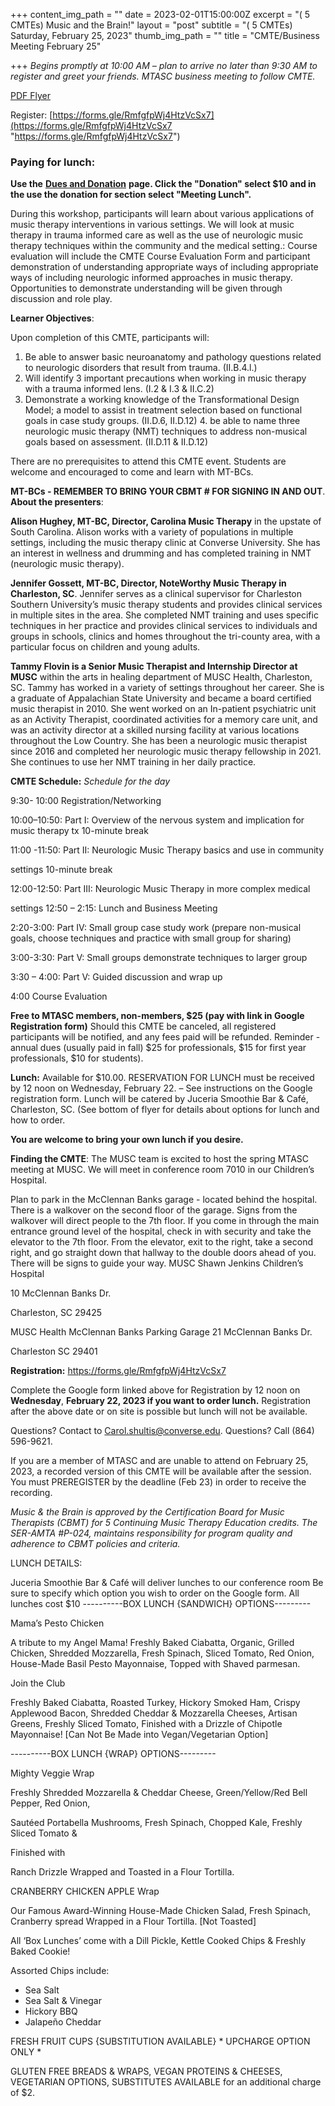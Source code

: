 +++
content_img_path = ""
date = 2023-02-01T15:00:00Z
excerpt = "( 5 CMTEs) Music and the Brain!"
layout = "post"
subtitle = "( 5 CMTEs) Saturday, February 25, 2023"
thumb_img_path = ""
title = "CMTE/Business Meeting February 25"

+++
_Begins promptly at 10:00 AM – plan to arrive no later than 9:30 AM to register and greet your friends. MTASC business meeting to follow CMTE._

[PDF Flyer](/images/cmte-mtasc-flyer-feb-2023.pdf "PDF Flyer")

Register: [https://forms.gle/RmfgfpWj4HtzVcSx7](https://forms.gle/RmfgfpWj4HtzVcSx7 "https://forms.gle/RmfgfpWj4HtzVcSx7")

### Paying for lunch:

**Use the** [**Dues and Donation**](/dues) **page. Click the "Donation" select $10 and in the use the donation for section select "Meeting Lunch".**

During this workshop, participants will learn about various applications of music therapy interventions in various settings. We will look at music therapy in trauma informed care as well as the use of neurologic music therapy techniques within the community and the medical setting.: Course evaluation will include the CMTE Course Evaluation Form and participant demonstration of understanding appropriate ways of including appropriate  ways  of including neurologic informed approaches in music therapy. Opportunities to demonstrate understanding will be given through discussion and role play.

**Learner Objectives**:

Upon completion of this CMTE, participants will:

1. Be able to answer basic neuroanatomy and pathology questions related to neurologic disorders that result from trauma. (II.B.4.l.)
2. Will identify 3 important precautions when working in music therapy with a trauma informed lens. (I.2 & I.3 & II.C.2)
3. Demonstrate a working knowledge of the Transformational Design Model; a model to assist in treatment selection based on functional goals in case study groups. (II.D.6, II.D.12) 4. be able to name three neurologic music therapy (NMT) techniques to address non-musical goals based on assessment. (II.D.11 & II.D.12)

There are no prerequisites to attend this CMTE event.  Students are welcome and encouraged to come and learn with MT-BCs.

**MT-BCs - REMEMBER TO BRING YOUR CBMT # FOR SIGNING IN AND OUT**. **About the presenters**:

**Alison Hughey, MT-BC, Director, Carolina Music Therapy** in the upstate of South Carolina. Alison works with a variety of populations in multiple settings, including the music therapy clinic at Converse University.  She has an interest in wellness and drumming and has completed training in NMT (neurologic music therapy).

**Jennifer Gossett, MT-BC, Director, NoteWorthy Music Therapy in Charleston, SC**.  Jennifer serves as a clinical supervisor for Charleston Southern University’s music therapy students and provides clinical services in multiple sites in the area.  She completed NMT training and uses specific techniques in her practice and provides clinical services to individuals and groups in schools, clinics and homes throughout the tri-county area, with a particular focus on children and young adults.

**Tammy Flovin is a Senior Music Therapist and Internship Director at MUSC** within the arts in healing department of MUSC Health, Charleston, SC. Tammy has worked in a variety of settings throughout her career. She is a graduate of Appalachian State University and became a board certified music therapist in 2010. She went worked on an In-patient psychiatric unit as an Activity Therapist, coordinated activities for a memory care unit, and was an activity director at a skilled nursing facility at various locations throughout the Low Country. She has been a neurologic music therapist since 2016 and completed her neurologic music therapy fellowship in 2021. She continues to use her NMT training in her daily practice.

**CMTE Schedule:** _Schedule for the day_

9:30- 10:00        Registration/Networking

10:00–10:50:    Part I: Overview of the nervous system and implication for music therapy tx 10-minute break

11:00 -11:50:    Part II: Neurologic Music Therapy basics and use in community

settings 10-minute break

12:00-12:50:     Part III: Neurologic Music Therapy in more complex medical

settings 12:50 – 2:15:     Lunch and Business Meeting

2:20-3:00:    Part IV: Small group case study work (prepare non-musical goals, choose techniques and practice with small group for sharing)

3:00-3:30:           Part V:  Small groups demonstrate techniques to larger group

3:30 – 4:00:       Part V: Guided discussion and wrap up

4:00     Course Evaluation

**Free to MTASC members, non-members, $25 (pay with link in Google Registration form)** Should this CMTE be canceled, all registered participants will be notified, and any fees paid will be refunded.  Reminder - annual dues (usually paid in fall) $25 for professionals, $15 for first year professionals, $10 for students).

**Lunch:** Available for $10.00. RESERVATION FOR LUNCH must be received by 12 noon on  Wednesday, February 22. – See instructions on the Google registration form. Lunch will be catered by Juceria Smoothie Bar & Café, Charleston, SC. (See bottom of flyer for details about options for lunch and how to order.

**You are welcome to bring your own lunch if you desire.**

**Finding the CMTE**: The MUSC team is excited to host the spring MTASC meeting at MUSC. We will meet in conference room 7010 in our Children’s Hospital.

Plan to park in the McClennan Banks garage - located behind the hospital. There is a walkover on the second floor of the garage.  Signs from the walkover will direct people to the 7th floor. If you come in through the main entrance ground level of the hospital, check in with security and take the elevator to the 7th floor. From the elevator, exit to the right, take a second right, and go straight down that hallway to the double doors ahead of you. There will be signs to guide your way. MUSC Shawn Jenkins Children’s Hospital

10 McClennan Banks Dr.

Charleston, SC 29425

MUSC Health McClennan Banks Parking Garage 21 McClennan Banks Dr.

Charleston SC 29401

**Registration:** https://forms.gle/RmfgfpWj4HtzVcSx7

Complete the Google form linked above for Registration by 12 noon on **Wednesday**, **February 22, 2023 if you want to order lunch.** Registration after the above date or on site is possible but lunch will not be available.

Questions? Contact to Carol.shultis@converse.edu. Questions? Call (864) 596-9621.

If you are a member of MTASC and are unable to attend on February 25, 2023, a recorded version of this CMTE will be available after the session.  You must PREREGISTER by the deadline (Feb 23) in order to receive the recording.

_Music & the Brain is approved by the Certification Board for Music Therapists (CBMT) for 5 Continuing Music Therapy Education credits. The SER-AMTA #P-024, maintains responsibility for program quality and adherence to CBMT policies and criteria._

LUNCH DETAILS:

Juceria Smoothie Bar & Café will deliver lunches to our conference room Be sure to specify which option you wish to order on the Google form.  All lunches cost $10 ----------BOX LUNCH {SANDWICH} OPTIONS---------

Mama’s Pesto Chicken

A tribute to my Angel Mama! Freshly Baked Ciabatta, Organic, Grilled Chicken, Shredded Mozzarella, Fresh Spinach, Sliced Tomato, Red Onion, House-Made Basil Pesto Mayonnaise, Topped with Shaved parmesan.

Join the Club

Freshly Baked Ciabatta, Roasted Turkey, Hickory Smoked Ham, Crispy Applewood Bacon, Shredded Cheddar & Mozzarella Cheeses, Artisan Greens, Freshly Sliced Tomato, Finished with a Drizzle of Chipotle Mayonnaise! \[Can Not Be Made into Vegan/Vegetarian Option\]

\----------BOX LUNCH {WRAP} OPTIONS---------

Mighty Veggie Wrap

Freshly Shredded Mozzarella & Cheddar Cheese, Green/Yellow/Red Bell Pepper, Red Onion,

Sautéed Portabella Mushrooms, Fresh Spinach, Chopped Kale, Freshly Sliced Tomato &

Finished with

Ranch Drizzle Wrapped and Toasted in a Flour Tortilla.

CRANBERRY CHICKEN APPLE Wrap

Our Famous Award-Winning House-Made Chicken Salad, Fresh Spinach, Cranberry spread Wrapped in a Flour Tortilla. \[Not Toasted\]

All ‘Box Lunches’ come with a Dill Pickle, Kettle Cooked Chips & Freshly Baked Cookie!

Assorted Chips include:

* Sea Salt
* Sea Salt & Vinegar
* Hickory BBQ
* Jalapeño Cheddar

FRESH FRUIT CUPS {SUBSTITUTION AVAILABLE} * UPCHARGE OPTION ONLY *

GLUTEN FREE BREADS & WRAPS, VEGAN PROTEINS & CHEESES, VEGETARIAN OPTIONS, SUBSTITUTES AVAILABLE for an additional charge of $2.
